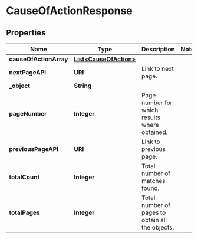 

# CauseOfActionResponse


## Properties

| Name | Type | Description | Notes |
|------------ | ------------- | ------------- | -------------|
|**causeOfActionArray** | [**List&lt;CauseOfAction&gt;**](CauseOfAction.md) |  |  |
|**nextPageAPI** | **URI** | Link to next page. |  |
|**_object** | **String** |  |  |
|**pageNumber** | **Integer** | Page number for which results where obtained. |  |
|**previousPageAPI** | **URI** | Link to previous page. |  |
|**totalCount** | **Integer** | Total number of matches found. |  |
|**totalPages** | **Integer** | Total number of pages to obtain all the objects. |  |




